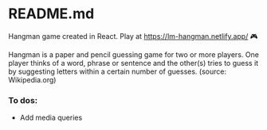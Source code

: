 # README.md

Hangman game created in React. Play at https://lm-hangman.netlify.app/ 🎮

Hangman is a paper and pencil guessing game for two or more players. One player thinks of a word, phrase or sentence and the other(s) tries to guess it by suggesting letters within a certain number of guesses. (source: Wikipedia.org)

### To dos:

- Add media queries
